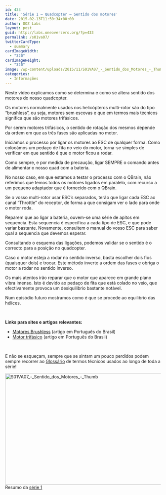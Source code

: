 ```yaml
---
id: 433
title: 'Série 1 — Quadcopter — Sentido dos motores'
date: 2015-02-13T11:50:34+00:00
author: OOZ Labs
layout: post
guid: http://labs.oneoverzero.org/?p=433
permalink: /s01va07/
twitterCardType:
  - summary
cardImageWidth:
  - "320"
cardImageHeight:
  - "320"
image: /wp-content/uploads/2015/11/S01VA07_-_Sentido_dos_Motores_-_Thumb.jpg
categories:
  - Informações
---
```

Neste vídeo explicamos como se determina e como se altera sentido dos motores do nosso quadcopter.

<p style="text-align: center;">
</p>

Os motores normalmente usados nos helicópteros multi-rotor são do tipo &#8220;brushless&#8221;, ou seja, motores sem escovas e que em termos mais técnicos significa que são motores trifásicos.

Por serem motores trifásicos, o sentido de rotação dos mesmos depende da ordem em que as três fases são aplicadas no motor.

Iniciamos o processo por ligar os motores ao ESC de qualquer forma. Como colocámos um pedaço de fita no veio do motor, torna-se simples de verificar em que sentido é que o motor ficou a rodar.

Como sempre, e por medida de precaução, ligar SEMPRE o comando antes de alimentar o nosso quad com a bateria.

No nosso caso, em que estamos a testar o processo com o QBrain, não referimos que temos todos os motores ligados em paralelo, com recurso a um pequeno adaptador que é fornecido com o QBrain.

Se o vosso multi-rotor usar ESC&#8217;s separados, terão que ligar cada ESC ao canal &#8220;Throttle&#8221; do receptor, de forma a que consigam ver o lado para onde o motor roda.

Reparem que ao ligar a bateria, ouvem-se uma série de apitos em sequencia. Esta sequencia é específica a cada tipo de ESC, e que pode variar bastante. Novamente, consultem o manual do vosso ESC para saber qual a sequencia que devemos esperar.

Consultando o esquema das ligações, podemos validar se o sentido é o correcto para a posição no quadcopter.

Caso o motor esteja a rodar no sentido inverso, basta escolher dois fios (quaisquer dois) e trocar. Este método inverte a ordem das fases e obriga o motor a rodar no sentido inverso.

Os mais atentos irão reparar que o motor que aparece em grande plano vibra imenso. Isto é devido ao pedaço de fita que está colado no veio, que efectivamente provoca um desiquilibrio bastante notável.

Num episódio futuro mostramos como é que se procede ao equilibrio das hélices.

&nbsp;

**Links para sites e artigos relevantes:**

  * <a title="Motores Brushless" href="http://pt.wikipedia.org/wiki/Motor_de_corrente_cont%C3%ADnua_sem_escovas" target="_blank">Motores Brushless</a> (artigo em Português do Brasil)
  * <a title="Motor trifásico" href="http://pt.wikipedia.org/wiki/Motor_el%C3%A9trico_trif%C3%A1sico" target="_blank">Motor trifásico</a> (artigo em Português do Brasil)

&nbsp;

E não se esqueçam, sempre que se sintam um pouco perdidos podem sempre recorrer ao [Glossário](http://labs.oneoverzero.org/s01-glossary/ "Glossário") de termos técnicos usados ao longo de toda a série!

[<img class="aligncenter size-large wp-image-254" src="http://labs.oneoverzero.org/wp-content/uploads/2015/11/S01VA07_-_Sentido_dos_Motores_-_Thumb-1024x576.jpg" alt="S01VA07_-_Sentido_dos_Motores_-_Thumb" width="640" height="360" srcset="http://labs.oneoverzero.org/wp-content/uploads/2015/11/S01VA07_-_Sentido_dos_Motores_-_Thumb-1024x576.jpg 1024w, http://labs.oneoverzero.org/wp-content/uploads/2015/11/S01VA07_-_Sentido_dos_Motores_-_Thumb-300x169.jpg 300w, http://labs.oneoverzero.org/wp-content/uploads/2015/11/S01VA07_-_Sentido_dos_Motores_-_Thumb-267x150.jpg 267w, http://labs.oneoverzero.org/wp-content/uploads/2015/11/S01VA07_-_Sentido_dos_Motores_-_Thumb.jpg 1280w" sizes="(max-width: 640px) 100vw, 640px" />](http://labs.oneoverzero.org/wp-content/uploads/2015/11/S01VA07_-_Sentido_dos_Motores_-_Thumb.jpg)Resumo da [série 1](http://labs.oneoverzero.org/series/serie-1/ "Resumo da série 1")
